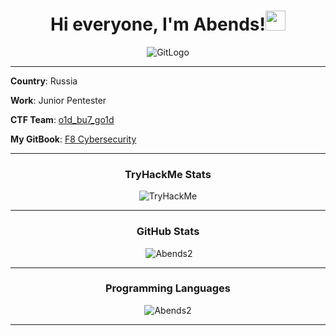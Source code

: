 <h1 align="center">Hi everyone, I'm Abends!<img src="https://github.com/blackcater/blackcater/raw/main/images/Hi.gif" height="32"/></h1>

<p align="center"><img src="screenshots/logo.png" alt="GitLogo"></p>

---

**Country**: Russia

**Work**: Junior Pentester 

**CTF Team**: [o1d_bu7_go1d](https://ctftime.org/team/213673)

**My GitBook**: [F8 Cybersecurity](https://o1d-bu7-go1d.gitbook.io/cybersecurity-f8/)

---
<h3 align="center">TryHackMe Stats</h3>

<p align="center"><img src="https://tryhackme-badges.s3.amazonaws.com/Adends.png" alt="TryHackMe"></p>

---

<h3 align="center">GitHub Stats</h3>

<p align="center">&nbsp;<img src="https://github-readme-stats.vercel.app/api?username=Abends2&show_icons=true&locale=en&theme=chartreuse-dark" alt="Abends2" /></p>

---

<h3 align="center">Programming Languages</h3>

<p align="center"><img src="https://github-readme-stats.vercel.app/api/top-langs?username=Abends2&show_icons=true&locale=en&layout=compact&theme=midnight-purple" alt="Abends2" /></p>

---
